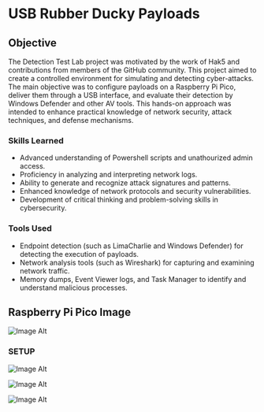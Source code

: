 # USB Rubber Ducky Payloads

## Objective


The Detection Test Lab project was motivated by the work of Hak5 and contributions from members of the GitHub community. This project aimed to create a controlled environment for simulating and detecting cyber-attacks. The main objective was to configure payloads on a Raspberry Pi Pico, deliver them through a USB interface, and evaluate their detection by Windows Defender and other AV tools. This hands-on approach was intended to enhance practical knowledge of network security, attack techniques, and defense mechanisms.

### Skills Learned


- Advanced understanding of Powershell scripts and unathourized admin access.
- Proficiency in analyzing and interpreting network logs.
- Ability to generate and recognize attack signatures and patterns.
- Enhanced knowledge of network protocols and security vulnerabilities.
- Development of critical thinking and problem-solving skills in cybersecurity.

### Tools Used

- Endpoint detection (such as LimaCharlie and Windows Defender) for detecting the execution of payloads.
- Network analysis tools (such as Wireshark) for capturing and examining network traffic.
- Memory dumps, Event Viewer logs, and Task Manager to identify and understand malicious processes.

## Raspberry Pi Pico Image

![Image Alt](https://github.com/PrivSecLabs/PenetrationTestLab/blob/main/Pi%20Pico.png?raw=true)

### SETUP

![Image Alt](https://github.com/PrivSecLabs/PenetrationTestLab/blob/main/REF%201%20PICO.png?raw=true)

![Image Alt](https://github.com/PrivSecLabs/PenetrationTestLab/blob/main/REF%202%20PICO.png?raw=true)

![Image Alt](https://github.com/PrivSecLabs/PenetrationTestLab/blob/main/REF%203%20PICO.png?raw=true)



